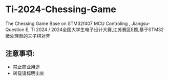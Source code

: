 # Ti-2024-Chessing-Game
The Chessing Game Base on STM32f407 MCU Controling , Jiangsu-Question E, Ti 2024 / 2024全国大学生电子设计大赛,江苏赛区E题,基于STM32微处理器的三子棋对弈
## 注意事项:
* 禁止商业用途
* 转载请标明出处
